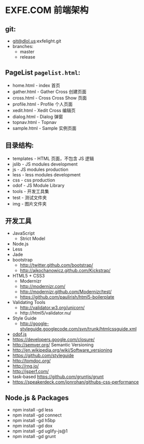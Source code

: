 EXFE.COM 前端架构
=================

## git:
  * git@dlol.us:exfelight.git
  * branches:
    - master
    - release

## PageList `pagelist.html`:
  * home.html           - index     首页
  * gather.html         - Gather    Cross 创建页面
  * cross.html          - Cross     Cross Show 页面
  * profile.html        - Profile   个人页面
  * xedit.html          - Xedit     Cross 编辑页
  * dialog.html         - Dialog    弹窗
  * topnav.html         - Topnav
  * sample.html         - Sample    实例页面

## 目录结构:
  * templates           - HTML 页面，不包含 JS 逻辑
  * jslib               - JS modules development
  * js                  - JS modules production
  * less                - less modules development
  * css                 - css production
  * odof                - JS Module Library
  * tools               - 开发工具集
  * test                - 测试文件夹
  * img                 - 图片文件夹

## 开发工具
  * JavaScript
    - Strict Model
  * Node.js
  * Less
  * Jade
  * bootstrap
    * http://twitter.github.com/bootstrap/
    * http://ajkochanowicz.github.com/Kickstrap/
  * HTML5 + CSS3
    - Modernizr
    - http://modernizr.com/
    - http://modernizr.github.com/Modernizr/test/
    - https://github.com/paulirish/html5-boilerplate
  * Validating Tools
    - http://validator.w3.org/unicorn/
    - http://html5/validator.nu/
  * Style Guide
    - http://google-styleguide.googlecode.com/svn/trunk/htmlcssguide.xml
  * [odof.js][id]
  * https://developers.google.com/closure/
  * http://semver.org/ Semantic Versioning
  * http://en.wikipedia.org/wiki/Software_versioning
  * https://github.com/styleguide
  * http://tomdoc.org/
  * http://rng.io/
  * http://jsperf.com/
  * task-based https://github.com/gruntjs/grunt
  * https://speakerdeck.com/jonrohan/githubs-css-performance

## Node.js & Packages
  - npm install -gd less
  - npm install -gd connect
  - npm install -gd h5bp
  - npm install -gd dox
  - npm install -gd uglify-js@1
  - npm install -gd grunt

[id]: https://github.com/cfddream/odof
